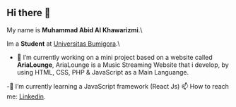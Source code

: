 ## Hi there 👋

My name is **Muhammad Abid Al Khawarizmi**.\

Im a **Student** at [Universitas Bumigora](https://universitasbumigora.ac.id).\
- 🔭 I’m currently working on a mini project based on a website called **AriaLounge**, AriaLounge is a Music Streaming Website that i develop, by using HTML, CSS, PHP & JavaScript as a Main Languange.
  
-🌱 I’m currently learning a JavaScript framework (React Js) 
📫 How to reach me: [Linkedin](https://www.linkedin.com/in/abid-rizmi-a5b37424a/).


